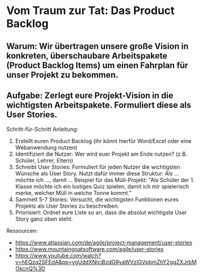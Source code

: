 # Vom Traum zur Tat: Das Product Backlog

## Warum: Wir übertragen unsere große Vision in konkreten, überschaubare Arbeitspakete (Product Backlog Items) um einen Fahrplan für unser Projekt zu bekommen.

## Aufgabe: Zerlegt eure Projekt-Vision in die wichtigsten Arbeitspakete. Formuliert diese als User Stories.

Schritt-für-Schritt Anleitung:
1. Erstellt euren Product Backlog (ihr könnt hierfür Word/Excel oder eine Webanwendung nutzen)
2. Identifiziert die Nutzer: Wer wird euer Projekt am Ende nutzen? (z.B. Schüler, Lehrer, Eltern)
3. Schreibt User Stories: Formuliert für jeden Nutzer die wichtigsten Wünsche als User Story. Nutzt dafür immer diese Struktur: Als ... möchte ich ..., damit ...
Beispiel für das Müll-Projekt:
"Als Schüler der 1. Klasse möchte ich ein lustiges Quiz spielen, damit ich mir spielerisch merke, welcher Müll in welche Tonne kommt."
4. Sammelt 5-7 Stories: Versucht, die wichtigsten Funktionen eures Projekts als User Stories zu beschreiben.
5. Priorisiert: Ordnet eure Liste so an, dass die absolut wichtigste User Story ganz oben steht.

Ressourcen:
* https://www.atlassian.com/de/agile/project-management/user-stories
* https://www.mountaingoatsoftware.com/agile/user-stories
* https://www.youtube.com/watch?v=hEQzq2SFEdA&pp=ygUddXNlciBzdG9yaWVzIGVpbmZhY2ggZXJrbMOkcnQ%3D

